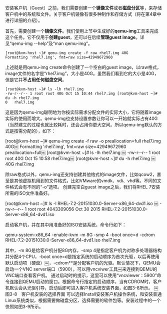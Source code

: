 
<!-- @import "[TOC]" {cmd="toc" depthFrom=1 depthTo=6 orderedList=false} -->

<!-- code_chunk_output -->



<!-- /code_chunk_output -->

安装客户机（Guest）之前，我们需要创建一个**镜像文件**或者**磁盘分区**等，来存储客户机中的系统和文件。关于客户机镜像有很多种制作和存储方式（将在第4章中进行详细的介绍）。

首先，需要创建一个**镜像文件**。我们使用上节中生成好的**qemu\-img**工具来完成这个任务。它不仅用于**创建guest**，还可以在后续**管理guest image**。详见“qemu\-img \-\-help”及“man qemu\-img”。

```
[root@kvm-host ~]# qemu-img create -f raw rhel7.img 40G￼
Formatting 'rhel7.img', fmt=raw size=42949672960
```

上述就是用qemu\-img create命令创建了一个空白的guest image，以raw格式，image文件的名字是“rhel7.img”，大小是40G。虽然我们看到它的大小是40G，但是它并**不占用任何磁盘空间**。

```
[root@kvm-host ~]# ls -lh rhel7.img ￼
-rw-r--r-- 1 root root 40G Oct 15 10:44 rhel7.img￼[root@kvm-host ~]# du -h rhel7.img ￼
0   rhel7.img
```

这是因为qemu-img聪明地为你按实际需求分配文件的实际大小，它将随着image实际的使用而增大。qemu-img也支持设置参数让你可以一开始就实际占有40G（当然建立的过程也就比较耗时，还会占用你更大空间。所以qemu-img默认的方式是按需分配的），如下：

[root@kvm-host ~]# qemu-img create -f raw -o preallocation=full rhel7.img 40G￼ Formatting 'rhel7.img', fmt=raw size=42949672960 preallocation=full￼ [root@kvm-host ~]# ls -lh rhel7.img ￼ -rw-r--r-- 1 root root 40G Oct 15 10:58 rhel7.img￼ [root@kvm-host ~]# du -h rhel7.img ￼ 40G rhel7.img

除raw格式以外，qemu-img还支持创建其他格式的image文件，比如qcow2，甚至是其他虚拟机用到的文件格式，比如VMware的vmdk、vdi、vhd等。不同的文件格式会有不同的“-o”选项。
创建完空白guest image之后，我们将RHEL 7安装所需的ISO文件准备好。

[root@kvm-host ~]# ls -l  RHEL-7.2-20151030.0-Server-x86_64-dvd1.iso ￼ -rw-r--r-- 1 root root 4043309056 Oct 30  2015 RHEL-7.2-20151030.0-Server-x86_64-dvd1.iso

启动客户机，并在其中用准备好的ISO安装系统，命令行如下：

qemu-system-x86_64 -enable-kvm -m 8G -smp 4 -boot once=d -cdrom RHEL-7.2-20151030.0-Server-x86_64-dvd1.iso rhel7.img

其中，-m 8G是给客户机分配8G内存，-smp 4是指定客户机为对称多处理器结构并分配4个CPU，-boot once=d是指定系统的启动顺序为首次光驱，以后再使用默认启动项（硬盘）￼，-cdrom**是分配客户机的光驱。默认情况下，QEMU会启动一个VNC server端口（5900），可以用vncviwer工具￼来连接到QEMU的VNC端口查看客户机。
通过启动时的提示，这里可以使用“vncviewer：5900”命令连接到QEMU启动的窗口。根据命令行指定的启动顺序，当有CDROM时，客户机默认会从光驱引导，启动后即可进入客户机系统安装界面，如图3-8所示。
￼
图3-8　客户机安装的选择界面
可以选择Install安装客户机操作系统，和安装普通Linux系统类似，根据需要做磁盘分区、选择需要的软件包等。安装过程中的一个快照如图3-9所示。
